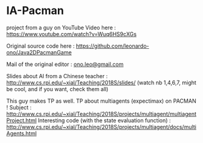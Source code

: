 # IA-Pacman

project from a guy on YouTube
Video here :
https://www.youtube.com/watch?v=Wuq6HS9cXGs

Original source code here :
https://github.com/leonardo-ono/Java2DPacmanGame

Mail of the original editor :
ono.leo@gmail.com

Slides about AI from a Chinese teacher :
http://www.cs.rpi.edu/~xial/Teaching/2018S/slides/
(watch nb 1,4,6,7, might be cool, and if you want, check them all)

This guy makes TP as well. TP about multiagents (expectimax) on PACMAN  !
Subject : http://www.cs.rpi.edu/~xial/Teaching/2018S/projects/multiagent/multiagentProject.html
Interesting code (with the state evaluation function) : http://www.cs.rpi.edu/~xial/Teaching/2018S/projects/multiagent/docs/multiAgents.html